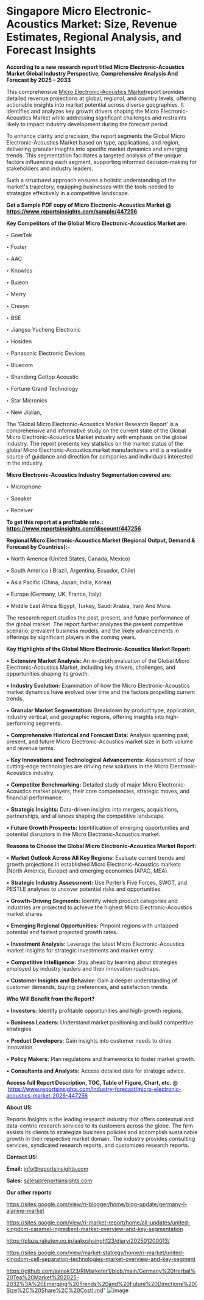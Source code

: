 # Singapore Micro Electronic-Acoustics Market: Size, Revenue Estimates, Regional Analysis, and Forecast Insights

<strong>According to a new research report titled Micro Electronic-Acoustics Market Global Industry Perspective, Comprehensive Analysis And Forecast by 2025 – 2033</strong>

This comprehensive <a href=https://www.reportsinsights.com/sample/447256>Micro Electronic-Acoustics Market</a>report provides detailed revenue projections at global, regional, and country levels, offering actionable insights into market potential across diverse geographies. It identifies and analyzes key growth drivers shaping the Micro Electronic-Acoustics Market while addressing significant challenges and restraints likely to impact industry development during the forecast period.

To enhance clarity and precision, the report segments the Global Micro Electronic-Acoustics Market based on type, applications, and region, delivering granular insights into specific market dynamics and emerging trends. This segmentation facilitates a targeted analysis of the unique factors influencing each segment, supporting informed decision-making for stakeholders and industry leaders.

Such a structured approach ensures a holistic understanding of the market's trajectory, equipping businesses with the tools needed to strategize effectively in a competitive landscape.

<strong>Get a Sample PDF copy of Micro Electronic-Acoustics Market </strong><strong>@<a href=https://www.reportsinsights.com/sample/447256 style=color:#0000ff;> https://www.reportsinsights.com/sample/447256</a></strong></font>

<strong>Key Competitors of the Global Micro Electronic-Acoustics Market are:</strong>

‣ GoerTek

‣ Foster

‣ AAC

‣ Knowles

‣ Bujeon

‣ Merry

‣ Cresyn

‣ BSE

‣ Jiangsu Yucheng Electronic

‣ Hosiden

‣ Panasonic Electronic Devices

‣ Bluecom

‣ Shandong Gettop Acoustic

‣ Fortune Grand Technology

‣ Star Micronics

‣ New Jialian,

The ‘Global Micro Electronic-Acoustics Market Research Report’ is a comprehensive and informative study on the current state of the Global Micro Electronic-Acoustics Market industry with emphasis on the global industry. The report presents key statistics on the market status of the global Micro Electronic-Acoustics market manufacturers and is a valuable source of guidance and direction for companies and individuals interested in the industry.

<strong>Micro Electronic-Acoustics Industry Segmentation covered are:</strong>

‣ Microphone

‣ Speaker

‣ Receiver

<strong>To get this report at a profitable rate.: <a href=https://www.reportsinsights.com/discount/447256 style=color:#0000ff;>https://www.reportsinsights.com/discount/447256</a></strong></font>

<strong>Regional Micro Electronic-Acoustics Market (Regional Output, Demand &amp; Forecast by Countries):-</strong>

• North America (United States, Canada, Mexico)

• South America ( Brazil, Argentina, Ecuador, Chile)

• Asia Pacific (China, Japan, India, Korea)

• Europe (Germany, UK, France, Italy)

• Middle East Africa (Egypt, Turkey, Saudi Arabia, Iran) And More.

The research report studies the past, present, and future performance of the global market. The report further analyzes the present competitive scenario, prevalent business models, and the likely advancements in offerings by significant players in the coming years.

<strong>Key Highlights of the Global Micro Electronic-Acoustics Market Report:</strong>

• <strong>Extensive Market Analysis:</strong> An in-depth evaluation of the Global Micro Electronic-Acoustics Market, including key drivers, challenges, and opportunities shaping its growth.

• <strong>Industry Evolution:</strong> Examination of how the Micro Electronic-Acoustics market dynamics have evolved over time and the factors propelling current trends.

• <strong>Granular Market Segmentation:</strong> Breakdown by product type, application, industry vertical, and geographic regions, offering insights into high-performing segments.

• <strong>Comprehensive Historical and Forecast Data:</strong> Analysis spanning past, present, and future Micro Electronic-Acoustics market size in both volume and revenue terms.

• <strong>Key Innovations and Technological Advancements:</strong> Assessment of how cutting-edge technologies are driving new solutions in the Micro Electronic-Acoustics industry.

• <strong>Competitor Benchmarking:</strong> Detailed study of major Micro Electronic-Acoustics market players, their core competencies, strategic moves, and financial performance.

• <strong>Strategic Insights:</strong> Data-driven insights into mergers, acquisitions, partnerships, and alliances shaping the competitive landscape.

• <strong>Future Growth Prospects:</strong> Identification of emerging opportunities and potential disruptors in the Micro Electronic-Acoustics market.

<strong>Reasons to Choose the Global Micro Electronic-Acoustics Market Report:</strong>

• <strong>Market Outlook Across All Key Regions:</strong> Evaluate current trends and growth projections in established Micro Electronic-Acoustics markets (North America, Europe) and emerging economies (APAC, MEA).

• <strong>Strategic Industry Assessment:</strong> Use Porter’s Five Forces, SWOT, and PESTLE analyses to uncover potential risks and opportunities.

• <strong>Growth-Driving Segments:</strong> Identify which product categories and industries are projected to achieve the highest Micro Electronic-Acoustics market shares.

• <strong>Emerging Regional Opportunities:</strong> Pinpoint regions with untapped potential and fastest projected growth rates.

• <strong>Investment Analysis:</strong> Leverage the latest Micro Electronic-Acoustics market insights for strategic investments and market entry.

• <strong>Competitive Intelligence:</strong> Stay ahead by learning about strategies employed by industry leaders and their innovation roadmaps.

• <strong>Customer Insights and Behavior:</strong> Gain a deeper understanding of customer demands, buying preferences, and satisfaction trends.

<strong>Who Will Benefit from the Report?</strong>

• <strong>Investors:</strong> Identify profitable opportunities and high-growth regions.

• <strong>Business Leaders:</strong> Understand market positioning and build competitive strategies.

• <strong>Product Developers:</strong> Gain insights into customer needs to drive innovation.

• <strong>Policy Makers:</strong> Plan regulations and frameworks to foster market growth.

• <strong>Consultants and Analysts:</strong> Access detailed data for strategic advice.
</ul>
<strong>Access full Report Description, TOC, Table of Figure, Chart, etc. </strong>@  <a href=https://www.reportsinsights.com/industry-forecast/micro-electronic-acoustics-market-2026-447256 style=color:#0000ff;>https://www.reportsinsights.com/industry-forecast/micro-electronic-acoustics-market-2026-447256</a></font>

<strong><strong>About US</strong>:</strong>

Reports Insights is the leading research industry that offers contextual and data-centric research services to its customers across the globe. The firm assists its clients to strategize business policies and accomplish sustainable growth in their respective market domain. The industry provides consulting services, syndicated research reports, and customized research reports.

<strong>Contact US:</strong>

<p class=""""><b>Email:</b> <a href=mailto:info@reportsinsights.com>info@reportsinsights.com</a></p>
<p class=""""><b>Sales:</b> <a href=mailto:sales@reportsinsights.com>sales@reportsinsights.com</a></p>

<strong>Our other reports</strong>

<a href=https://sites.google.com/view/ri-blogger/home/blog-update/germany-l-alanine-market>https://sites.google.com/view/ri-blogger/home/blog-update/germany-l-alanine-market</a>

<a href=https://sites.google.com/view/ri-market-report/home/all-updates/united-kingdom-caramel-ingredient-market-overview-and-key-segmentation>https://sites.google.com/view/ri-market-report/home/all-updates/united-kingdom-caramel-ingredient-market-overview-and-key-segmentation</a>

<a href=https://plaza.rakuten.co.jp/aakeshsingh123/diary/202501200013/>https://plaza.rakuten.co.jp/aakeshsingh123/diary/202501200013/</a>

<a href=https://sites.google.com/view/market-statregy/home/ri-market/united-kingdom-cell-separation-technologies-market-overview-and-key-segment>https://sites.google.com/view/market-statregy/home/ri-market/united-kingdom-cell-separation-technologies-market-overview-and-key-segment</a>

<a href=https://github.com/aanak123/RIMarketer1/blob/main/Germany%20Herbal%20Tea%20Market%202025-2032%3A%20Emerging%20Trends%20and%20Future%20Directions%20(Size%2C%20Share%2C%20Cost).md>https://github.com/aanak123/RIMarketer1/blob/main/Germany%20Herbal%20Tea%20Market%202025-2032%3A%20Emerging%20Trends%20and%20Future%20Directions%20(Size%2C%20Share%2C%20Cost).md</a>"
![image](https://github.com/user-attachments/assets/c460376c-f071-4212-8c41-195b13126176)
